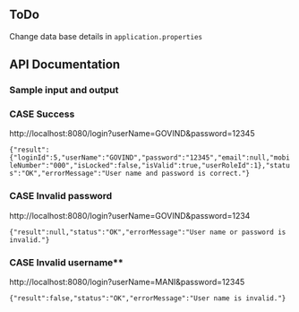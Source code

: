 ## ToDo

Change data base details in `application.properties`

## **API Documentation**

### Sample input and output

### CASE Success

http://localhost:8080/login?userName=GOVIND&password=12345

`{"result":{"loginId":5,"userName":"GOVIND","password":"12345","email":null,"mobileNumber":"000","isLocked":false,"isValid":true,"userRoleId":1},"status":"OK","errorMessage":"User name and password is correct."}`

### CASE Invalid password

http://localhost:8080/login?userName=GOVIND&password=1234

`{"result":null,"status":"OK","errorMessage":"User name or password is invalid."}`

### CASE Invalid username**

http://localhost:8080/login?userName=MANI&password=12345

`{"result":false,"status":"OK","errorMessage":"User name is invalid."}`
